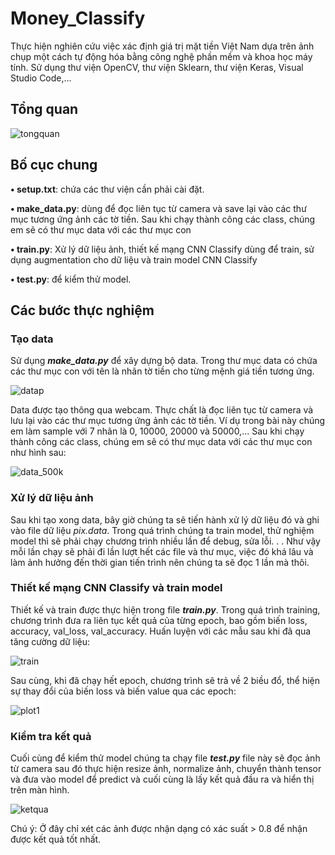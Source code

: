 # Money_Classify

Thực hiện nghiên cứu việc xác định giá trị mặt tiền Việt Nam dựa trên ảnh chụp một cách tự động hóa bằng công nghệ phần mềm và khoa học máy tính. Sử dụng thư viện OpenCV, thư viện Sklearn, thư viện Keras, Visual Studio Code,...
## Tổng quan

![tongquan](https://github.com/nmhieu02/Money_Classify/assets/133008099/b297ce55-f0c0-47fb-a392-63a8fb4fe439)

## Bố cục chung

**• setup.txt**: chứa các thư viện cần phải cài đặt.

**• make_data.py**: dùng để đọc liên tục từ camera và save lại vào các thư mục tương ứng ảnh các tờ tiền. Sau khi chạy thành công các class, chúng em sẽ có thư mục data với các thư mục con

**• train.py**: Xử lý dữ liệu ảnh, thiết kế mạng CNN Classify dùng để train, sử dụng augmentation cho dữ liệu và train model CNN Classify

**• test.py**: để kiểm thử model.

## Các bước thực nghiệm
### Tạo data
Sử dụng _**make_data.py**_ để xây dựng bộ data. Trong thư mục data có chứa các thư mục con với tên là nhãn tờ tiền cho từng mệnh giá tiền tương ứng.

![datap](https://github.com/nmhieu02/Money_Classify/assets/133008099/a86f3aab-c0ca-4289-b956-b88a9826e53e)

Data được tạo thông qua webcam. Thực chất là đọc liên tục từ camera và lưu lại vào các thư mục tương ứng ảnh các tờ tiền. Ví dụ trong bài này chúng em làm sample với 7 nhãn là 0, 10000, 20000 và 50000,... Sau khi chạy thành công các class, chúng em sẽ có thư mục data với các thư mục con như hình sau:

![data_500k](https://github.com/nmhieu02/Money_Classify/assets/133008099/d3bf77de-b08f-4bd9-97d0-5e0ce07611c7)

### Xử lý dữ liệu ảnh
Sau khi tạo xong data, bây giờ chúng ta sẽ tiến hành xử lý dữ liệu đó và ghi vào file dữ liệu _pix.data_. Trong quá trình chúng ta train model, thử nghiệm model thì sẽ phải chạy chương trình nhiều lần để debug, sửa lỗi. . . Như vậy mỗi lần chạy sẽ phải đi lần lượt hết các file và thư mục, việc đó khá lâu và làm ảnh hưởng đến thời gian tiến trình nên chúng ta sẽ đọc 1 lần mà thôi.

###  Thiết kế mạng CNN Classify và train model
Thiết kế và train được thực hiện trong file _**train.py**_. Trong quá trình training, chương trình đưa ra liên tục kết quả của từng epoch, bao gồm biến loss, accuracy, val_loss, val_accuracy.
Huấn luyện với các mẫu sau khi đã qua tăng cường dữ liệu:

![train](https://github.com/nmhieu02/Money_Classify/assets/133008099/cc8e5640-dedd-45f3-988a-6474793868d7)

Sau cùng, khi đã chạy hết epoch, chương trình sẽ trả về 2 biều đổ, thể hiện sự thay đổi của biến loss và biến value qua các epoch:

![plot1](https://github.com/nmhieu02/Money_Classify/assets/133008099/7e16bd8c-a428-4d0e-8ab5-c470df2f4ebc)

### Kiểm tra kết quả
Cuối cùng để kiểm thử model chúng ta chạy file _**test.py**_ file này sẽ đọc ảnh từ camera sau đó thực hiện resize ảnh, normalize ảnh, chuyển thành tensor và đưa vào model để predict và cuối cùng là lấy kết quả đầu ra và hiển thị trên màn hình.

![ketqua](https://github.com/nmhieu02/Money_Classify/assets/133008099/70f48d44-ec3d-4b99-97a3-c1b05ccbdc41)

Chú ý: Ở đây chỉ xét các ảnh được nhận dạng có xác suất > 0.8 để nhận được kết quả tốt nhất.
